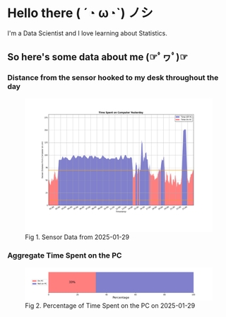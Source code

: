 
# Hello there ( ´◔ ω◔`) ノシ

I'm a Data Scientist and I love learning about Statistics.

## So here's some data about me (☞ﾟヮﾟ)☞


### Distance from the sensor hooked to my desk throughout the day
<figure>
  <picture>
    <source media="(prefers-color-scheme: dark)" srcset="Pi/readme/graphs/lineplot/dark-plot-2025-01-29.png">
    <source media="(prefers-color-scheme: light)" srcset="Pi/readme/graphs/lineplot/light-plot-2025-01-29.png">
    <img alt="Shows a black logo in light color mode and a white one in dark color mode." src="Pi/readme/graphs/lineplot/light-plot-2025-01-29.png">
  </picture>
  <figcaption>Fig 1. Sensor Data from 2025-01-29</figcaption>
</figure>



### Aggregate Time Spent on the PC
<figure>
  <picture>
    <source media="(prefers-color-scheme: dark)" srcset="Pi/readme/graphs/barplot/dark-plot-2025-01-29.png">
    <source media="(prefers-color-scheme: light)" srcset="Pi/readme/graphs/barplot/light-plot-2025-01-29.png">
    <img alt="Shows a black logo in light color mode and a white one in dark color mode." src="Pi/readme/graphs/barplot/light-plot-2025-01-29.png">
  </picture>
  <figcaption>Fig 2. Percentage of Time Spent on the PC on 2025-01-29</figcaption>
</figure>
